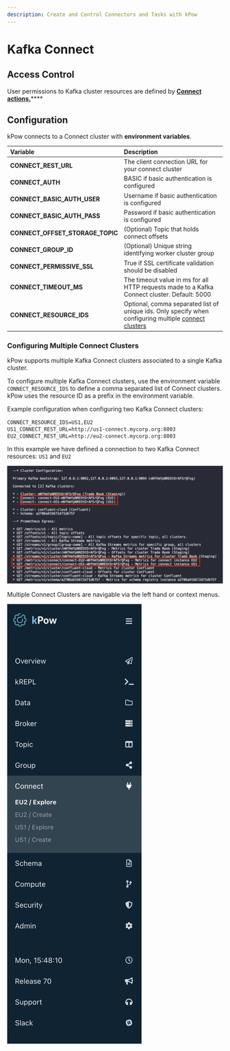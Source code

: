 ```yaml
---
description: Create and Control Connectors and Tasks with kPow
---
```


# Kafka Connect

## Access Control

User permissions to Kafka cluster resources are defined by [**Connect actions.**](../authorization/overview.md#user-actions)\*\*\*\*

## **Configuration**

kPow connects to a Connect cluster with **environment variables**.

| Variable | Description |
| :--- | :--- |
| **CONNECT\_REST\_URL** | The client connection URL for your connect cluster |
| **CONNECT\_AUTH** | BASIC if basic authentication is configured |
| **CONNECT\_BASIC\_AUTH\_USER** | Username if basic authentication is configured |
| **CONNECT\_BASIC\_AUTH\_PASS** | Password if basic authentication is configured |
| **CONNECT\_OFFSET\_STORAGE\_TOPIC** | \(Optional\) Topic that holds connect offsets |
| **CONNECT\_GROUP\_ID** | \(Optional\) Unique string identifying worker cluster group |
| **CONNECT\_PERMISSIVE\_SSL** | True if SSL certificate validation should be disabled |
| **CONNECT\_TIMEOUT\_MS** | The timeout value in ms for all HTTP requests made to a Kafka Connect cluster. Default: 5000 |
| **CONNECT\_RESOURCE\_IDS** | Optional, comma separated list of unique ids. Only specify when configuring multiple [connect clusters](kafka-connect.md#configuring-multiple-connect-clusters) |

### Configuring Multiple Connect Clusters

kPow supports multiple Kafka Connect clusters associated to a single Kafka cluster. 

To configure multiple Kafka Connect clusters, use the environment variable `CONNECT_RESOURCE_IDS` to define a comma separated list of Connect clusters. kPow uses the resource ID as a prefix in the environment variable.

Example configuration when configuring two Kafka Connect clusters:

```text
CONNECT_RESOURCE_IDS=US1,EU2
US1_CONNECT_REST_URL=http://us1-connect.mycorp.org:8003
EU2_CONNECT_REST_URL=http://eu2-connect.mycorp.org:8003
```

In this example we have defined a connection to two Kafka Connect resources: `US1` and `EU2`

![kPow&apos;s startup log message confirming it has connected to both Connect clusters.](../.gitbook/assets/screen-shot-2021-03-29-at-3.46.10-pm.png)

Multiple Connect Clusters are navigable via the left hand or context menus.

![kPow&apos;s navigation menu when multiple Connect clusters have been configured.](../.gitbook/assets/screen-shot-2021-03-29-at-3.48.55-pm.png)









